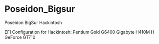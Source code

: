 # Poseidon_Bigsur
Poseidon BigSur Hackintosh

EFI Configuration for Hackintosh: 
Pentium Gold G6400 
Gigabyte H410M H 
GeForce GT710
